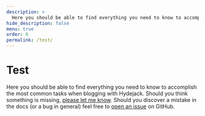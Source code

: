```yaml
---
description: >
  Here you should be able to find everything you need to know to accomplish the most common tasks when blogging with Hydejack.
hide_description: false
menu: true
order: 6
permalink: /test/
---
```


# Test
Here you should be able to find everything you need to know to accomplish the most common tasks when blogging with Hydejack.
Should you think something is missing, [please let me know](mailto:mail@qwtel.com).
Should you discover a mistake in the docs (or a bug in general) feel free to [open an issue](https://github.com/qwtel/hydejack/issues) on GitHub.